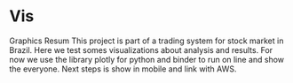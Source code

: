 # Vis
Graphics Resum
This project is part of a trading system for stock market in Brazil. Here we test somes visualizations about analysis and results.
For now we use the library plotly for python and binder to run on line and show the everyone.
Next steps is show in mobile and link with AWS.

